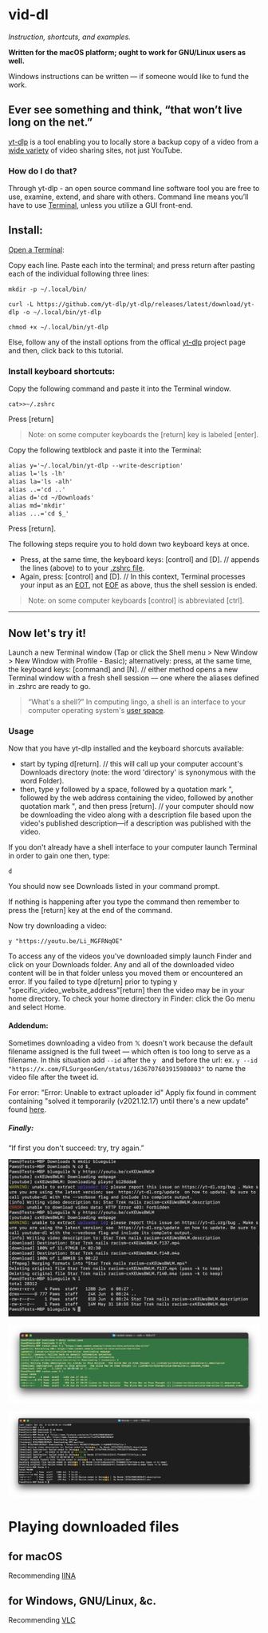 # vid-dl

_Instruction, shortcuts, and examples._

**Written for the macOS platform; ought to work for GNU/Linux users as well.**

Windows instructions can be written — if someone would like to fund the work.

## Ever see something and think, “that won’t live long on the net.” 

[yt-dlp](https://github.com/yt-dlp/yt-dlp#readme) is a tool enabling you to locally store a backup copy of a video from a [wide variety](https://github.com/yt-dlp/yt-dlp/blob/master/supportedsites.md) of video sharing sites, not just YouTube. 

### How do I do that?
Through yt-dlp - an open source command line software tool you are free to use, examine, extend, and share with others. Command line means you’ll have to use [Terminal](https://support.apple.com/guide/terminal/welcome/mac), unless you utilize a GUI front-end.

## Install: 
[Open a Terminal](https://search.brave.com/search?q=how+to+open+terminal+on+mac):

Copy each line. Paste each into the terminal; and press return after pasting each of the individual following three lines:
```
mkdir -p ~/.local/bin/
```
```
curl -L https://github.com/yt-dlp/yt-dlp/releases/latest/download/yt-dlp -o ~/.local/bin/yt-dlp
```
```
chmod +x ~/.local/bin/yt-dlp
```
Else, follow any of the install options from the offical [yt-dlp](https://github.com/yt-dlp/yt-dlp#installation) project page and then, click back to this tutorial.

### Install keyboard shortcuts:
Copy the following command and paste it into the Terminal window.
```
cat>>~/.zshrc
```
Press [return] 

> Note: on some computer keyboards the [return] key is labeled [enter].

Copy the following textblock and paste it into the Terminal:
```
alias y='~/.local/bin/yt-dlp --write-description'
alias l='ls -lh'
alias la='ls -alh'
alias ..='cd ..'
alias d='cd ~/Downloads'
alias md='mkdir'
alias ...='cd $_'
```
Press [return].

The following steps require you to hold down two keyboard keys at once.

* Press, at the same time, the keyboard keys: [control] and [D]. // appends the lines (above) to to your [.zshrc file](https://search.brave.com/search?q=what+is+a+.zshrc+file&source=desktop&conversation=bae7807b9a549037e86918&summary=1).
* Again, press: [control] and [D]. // In this context, Terminal processes your input as an [EOT](https://en.wikipedia.org/wiki/End-of-Transmission_character), not [EOF](https://en.wikipedia.org/wiki/End-of-file) as above, thus the shell session is ended.

> Note: on some computer keyboards [control] is abbreviated [ctrl]. 
- - -
## Now let's try it!
Launch a new Terminal window (Tap or click the Shell menu > New Window > New Window with Profile - Basic); alternatively: press, at the same time, the keyboard keys: [command] and [N]. // either method opens a new Terminal window with a fresh shell session — one where the aliases defined in .zshrc are ready to go.

> “What's a shell?” In computing lingo, a shell is an interface to your computer operating system's [user space](https://techterms.com/definition/user_space). 

### Usage
Now that you have yt-dlp installed and the keyboard shorcuts available:
* start by typing d[return]. // this will call up your computer account's Downloads directory (note: the word 'directory' is synonymous with the word Folder).
* then, type y followed by a space, followed by a quotation mark ", followed by the web address containing the video, followed by another quotation mark ", and then press [return]. // your computer should now be downloading the video along with a description file based upon the video's published description—if a description was published with the video.

If you don't already have a shell interface to your computer launch Terminal in order to gain one then, type:
```
d
```
You should now see Downloads listed in your command prompt.

If nothing is happening after you type the command then remember to press the [return] key at the end of the command.  

Now try downloading a video:
```
y "https://youtu.be/Li_MGFRNqOE"
```
To access any of the videos you've downloaded simply launch Finder and click on your Downloads folder. Any and all of the downloaded video content will be in that folder unless you moved them or encountered an error. If you failed to type d[return] prior to typing y "specific_video_website_address"[return] then the video may be in your home directory. To check your home directory in Finder: click the Go menu and select Home.

#### Addendum: 
Sometimes downloading a video from 𝕏 doesn't work because the default filename assigned is the full tweet — which often is too long to serve as a filename. In this situation add `--id` after the `y ` and before the url: ex. `y --id "https://x.com/FLSurgeonGen/status/1636707603915980803"` to name the video file after the tweet id.

For error: "Error: Unable to extract uploader id"
Apply fix found in comment containing "solved it temporarily (v2021.12.17) until there's a new update" found [here](https://stackoverflow.com/questions/75495800/error-unable-to-extract-uploader-id-youtube-discord-py).

##### Finally:
“If first you don't succeed: try, try again.”

![Command didn't work on the first try; same command issuance worked on the second attempt.](example.png)

![Command worked on first try.](yt-dlp.png)

![Will even download from Facebook.](from_fb.png)

# Playing downloaded files

## for macOS
Recommending [IINA](https://iina.io/)

## for Windows, GNU/Linux, &c.
Recommending [VLC](https://www.videolan.org/vlc/)
